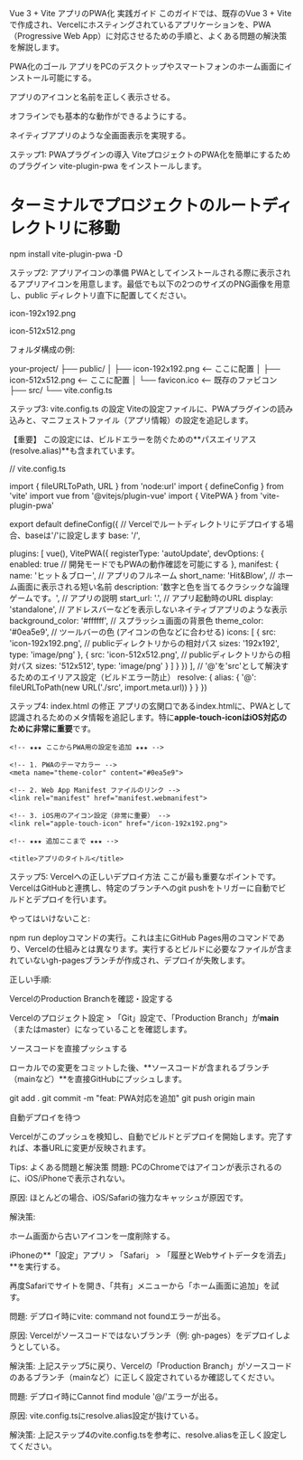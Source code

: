 Vue 3 + Vite アプリのPWA化 実践ガイド
このガイドでは、既存のVue 3 + Viteで作成され、Vercelにホスティングされているアプリケーションを、PWA（Progressive Web App）に対応させるための手順と、よくある問題の解決策を解説します。

PWA化のゴール
アプリをPCのデスクトップやスマートフォンのホーム画面にインストール可能にする。

アプリのアイコンと名前を正しく表示させる。

オフラインでも基本的な動作ができるようにする。

ネイティブアプリのような全画面表示を実現する。

ステップ1: PWAプラグインの導入
ViteプロジェクトのPWA化を簡単にするためのプラグイン vite-plugin-pwa をインストールします。

# ターミナルでプロジェクトのルートディレクトリに移動
npm install vite-plugin-pwa -D

ステップ2: アプリアイコンの準備
PWAとしてインストールされる際に表示されるアプリアイコンを用意します。最低でも以下の2つのサイズのPNG画像を用意し、public ディレクトリ直下に配置してください。

icon-192x192.png

icon-512x512.png

フォルダ構成の例:

your-project/
├── public/
│   ├── icon-192x192.png  <-- ここに配置
│   ├── icon-512x512.png  <-- ここに配置
│   └── favicon.ico       <-- 既存のファビコン
├── src/
└── vite.config.ts

ステップ3: vite.config.ts の設定
Viteの設定ファイルに、PWAプラグインの読み込みと、マニフェストファイル（アプリ情報）の設定を追記します。

【重要】 この設定には、ビルドエラーを防ぐための**パスエイリアス (resolve.alias)**も含まれています。

// vite.config.ts

import { fileURLToPath, URL } from 'node:url'
import { defineConfig } from 'vite'
import vue from '@vitejs/plugin-vue'
import { VitePWA } from 'vite-plugin-pwa'

export default defineConfig({
  // Vercelでルートディレクトリにデプロイする場合、baseは'/'に設定します
  base: '/', 
  
  plugins: [
    vue(),
    VitePWA({
      registerType: 'autoUpdate',
      devOptions: {
        enabled: true // 開発モードでもPWAの動作確認を可能にする
      },
      manifest: {
        name: 'ヒット＆ブロー',       // アプリのフルネーム
        short_name: 'Hit&Blow',        // ホーム画面に表示される短い名前
        description: '数字と色を当てるクラシックな論理ゲームです。', // アプリの説明
        start_url: '.',                // アプリ起動時のURL
        display: 'standalone',         // アドレスバーなどを表示しないネイティブアプリのような表示
        background_color: '#ffffff', // スプラッシュ画面の背景色
        theme_color: '#0ea5e9',      // ツールバーの色 (アイコンの色などに合わせる)
        icons: [
          {
            src: 'icon-192x192.png', // publicディレクトリからの相対パス
            sizes: '192x192',
            type: 'image/png'
          },
          {
            src: 'icon-512x512.png', // publicディレクトリからの相対パス
            sizes: '512x512',
            type: 'image/png'
          }
        ]
      }
    })
  ],
  // '@'を'src'として解決するためのエイリアス設定（ビルドエラー防止）
  resolve: {
    alias: {
      '@': fileURLToPath(new URL('./src', import.meta.url))
    }
  }
})

ステップ4: index.html の修正
アプリの玄関口であるindex.htmlに、PWAとして認識されるためのメタ情報を追記します。特に**apple-touch-iconはiOS対応のために非常に重要**です。

<!-- index.html -->

<!DOCTYPE html>
<html lang="ja">
  <head>
    <meta charset="UTF-8">
    <link rel="icon" href="/favicon.ico">
    <meta name="viewport" content="width=device-width, initial-scale=1.0">
    
    <!-- ★★★ ここからPWA用の設定を追加 ★★★ -->

    <!-- 1. PWAのテーマカラー -->
    <meta name="theme-color" content="#0ea5e9">

    <!-- 2. Web App Manifest ファイルのリンク -->
    <link rel="manifest" href="manifest.webmanifest">
    
    <!-- 3. iOS用のアイコン設定（非常に重要） -->
    <link rel="apple-touch-icon" href="/icon-192x192.png">
    
    <!-- ★★★ 追加ここまで ★★★ -->
    
    <title>アプリのタイトル</title>
  </head>
  <body>
    <div id="app"></div>
    <script type="module" src="/src/main.ts"></script>
  </body>
</html>

ステップ5: Vercelへの正しいデプロイ方法
ここが最も重要なポイントです。 VercelはGitHubと連携し、特定のブランチへのgit pushをトリガーに自動でビルドとデプロイを行います。

やってはいけないこと:

npm run deployコマンドの実行。これは主にGitHub Pages用のコマンドであり、Vercelの仕組みとは異なります。実行するとビルドに必要なファイルが含まれていないgh-pagesブランチが作成され、デプロイが失敗します。

正しい手順:

VercelのProduction Branchを確認・設定する

Vercelのプロジェクト設定 > 「Git」設定で、「Production Branch」が**main**（またはmaster）になっていることを確認します。

ソースコードを直接プッシュする

ローカルでの変更をコミットした後、**ソースコードが含まれるブランチ（mainなど）**を直接GitHubにプッシュします。

git add .
git commit -m "feat: PWA対応を追加"
git push origin main

自動デプロイを待つ

Vercelがこのプッシュを検知し、自動でビルドとデプロイを開始します。完了すれば、本番URLに変更が反映されます。

Tips: よくある問題と解決策
問題: PCのChromeではアイコンが表示されるのに、iOS/iPhoneで表示されない。

原因: ほとんどの場合、iOS/Safariの強力なキャッシュが原因です。

解決策:

ホーム画面から古いアイコンを一度削除する。

iPhoneの**「設定」アプリ > 「Safari」 > 「履歴とWebサイトデータを消去」**を実行する。

再度Safariでサイトを開き、「共有」メニューから「ホーム画面に追加」を試す。

問題: デプロイ時にvite: command not foundエラーが出る。

原因: Vercelがソースコードではないブランチ（例: gh-pages）をデプロイしようとしている。

解決策: 上記ステップ5に戻り、Vercelの「Production Branch」がソースコードのあるブランチ（mainなど）に正しく設定されているか確認してください。

問題: デプロイ時にCannot find module '@/'エラーが出る。

原因: vite.config.tsにresolve.alias設定が抜けている。

解決策: 上記ステップ4のvite.config.tsを参考に、resolve.aliasを正しく設定してください。